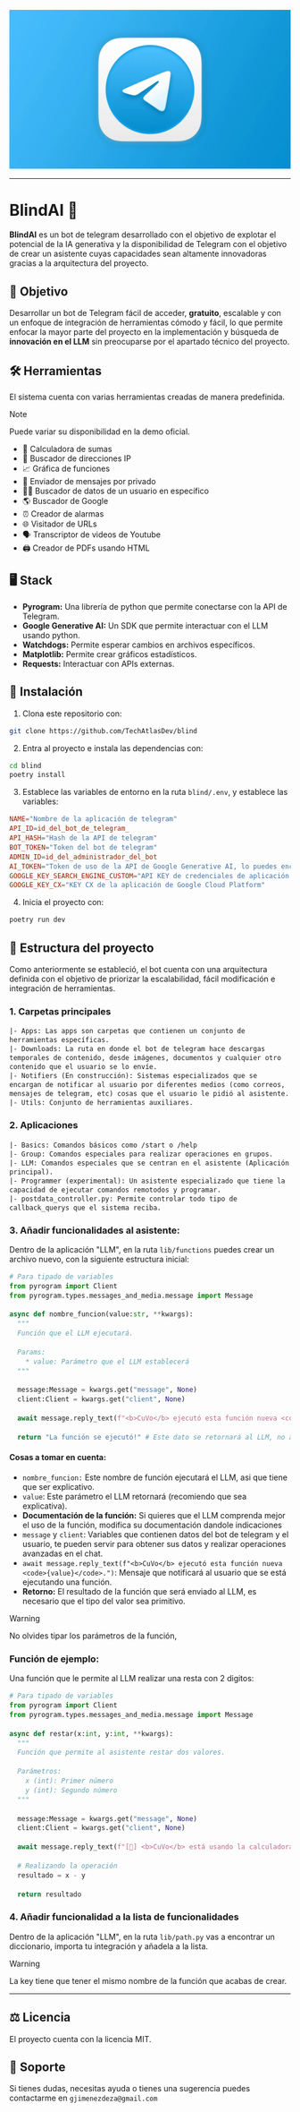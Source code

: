 ![Banner telegram](image.png)

---

# BlindAI 🤖 

**BlindAI** es un bot de telegram desarrollado con el objetivo de explotar el potencial de la IA generativa y la disponibilidad de Telegram con el objetivo de crear un asistente cuyas capacidades sean altamente innovadoras gracias a la arquitectura del proyecto.

## 🎯 Objetivo

Desarrollar un bot de Telegram fácil de acceder, **gratuito**, escalable y con un enfoque de integración de herramientas cómodo y fácil, lo que permite enfocar la mayor parte del proyecto en la implementación y búsqueda de **innovación en el LLM** sin preocuparse por el apartado técnico del proyecto.

## 🛠️ Herramientas

El sistema cuenta con varias herramientas creadas de manera predefinida.

> [!NOTE]  
> Puede variar su disponibilidad en la demo oficial.

* 🧮 Calculadora de sumas
* 🔎 Buscador de direcciones IP
* 📈 Gráfica de funciones
* 💌 Enviador de mensajes por privado
* 🕵️‍♀️ Buscador de datos de un usuario en específico
* 🌎 Buscador de Google
* ⏰ Creador de alarmas
* 🌐 Visitador de URLs
* 🗣️ Transcriptor de videos de Youtube
* 🖨️ Creador de PDFs usando HTML

## 🖥️ Stack

* **Pyrogram:** Una librería de python que permite conectarse con la API de Telegram.
* **Google Generative AI:** Un SDK que permite interactuar con el LLM usando python.
* **Watchdogs:** Permite esperar cambios en archivos específicos.
* **Matplotlib:** Permite crear gráficos estadísticos.
* **Requests:** Interactuar con APIs externas.

## 🏁 Instalación

1. Clona este repositorio con:

```bash
git clone https://github.com/TechAtlasDev/blind
```

2. Entra al proyecto e instala las dependencias con:

```bash
cd blind
poetry install
```

3. Establece las variables de entorno en la ruta `blind/.env`, y establece las variables:

```conf
NAME="Nombre de la aplicación de telegram"
API_ID=id_del_bot_de_telegram_
API_HASH="Hash de la API de telegram"
BOT_TOKEN="Token del bot de telegram"
ADMIN_ID=id_del_administrador_del_bot
AI_TOKEN="Token de uso de la API de Google Generative AI, lo puedes encontrar en https://aistudio.google.com/apikey"
GOOGLE_KEY_SEARCH_ENGINE_CUSTOM="API KEY de credenciales de aplicación de Google Cloud Platform (Para realizar busquedas en Google)"
GOOGLE_KEY_CX="KEY CX de la aplicación de Google Cloud Platform"
```

4. Inicia el proyecto con:

```bash
poetry run dev
```

## 🧱 Estructura del proyecto

Como anteriormente se estableció, el bot cuenta con una arquitectura definida con el objetivo de priorizar la escalabilidad, fácil modificación e integración de herramientas.

### 1. Carpetas principales 

```
|- Apps: Las apps son carpetas que contienen un conjunto de herramientas específicas.
|- Downloads: La ruta en donde el bot de telegram hace descargas temporales de contenido, desde imágenes, documentos y cualquier otro contenido que el usuario se lo envíe.
|- Notifiers (En construcción): Sistemas especializados que se encargan de notificar al usuario por diferentes medios (como correos, mensajes de telegram, etc) cosas que el usuario le pidió al asistente.
|- Utils: Conjunto de herramientas auxiliares.
```

### 2. Aplicaciones

```
|- Basics: Comandos básicos como /start o /help
|- Group: Comandos especiales para realizar operaciones en grupos. 
|- LLM: Comandos especiales que se centran en el asistente (Aplicación principal).
|- Programmer (experimental): Un asistente especializado que tiene la capacidad de ejecutar comandos remotodos y programar.
|- postdata_controller.py: Permite controlar todo tipo de callback_querys que el sistema reciba.
```

### 3. Añadir funcionalidades al asistente:

Dentro de la aplicación "LLM", en la ruta `lib/functions` puedes crear un archivo nuevo, con la siguiente estructura inicial:

```python
# Para tipado de variables
from pyrogram import Client
from pyrogram.types.messages_and_media.message import Message

async def nombre_funcion(value:str, **kwargs):
  """
  Función que el LLM ejecutará.

  Params:
    * value: Parámetro que el LLM establecerá
  """

  message:Message = kwargs.get("message", None)
  client:Client = kwargs.get("client", None)

  await message.reply_text(f"<b>CuVo</b> ejecutó esta función nueva <code>{value}</code>.")

  return "La función se ejecutó!" # Este dato se retornará al LLM, no al usuario.
```

#### Cosas a tomar en cuenta:
* `nombre_funcion:` Este nombre de función ejecutará el LLM, asi que tiene que ser explicativo.
* `value`: Este parámetro el LLM retornará (recomiendo que sea explicativa).
* **Documentación de la función:** Si quieres que el LLM comprenda mejor el uso de la función, modifica su documentación dandole indicaciones
* `message` y `client`: Variables que contienen datos del bot de telegram y el usuario, te pueden servir para obtener sus datos y realizar operaciones avanzadas en el chat.
* `await message.reply_text(f"<b>CuVo</b> ejecutó esta función nueva <code>{value}</code>.")`: Mensaje que notificará al usuario que se está ejecutando una función.
* **Retorno:** El resultado de la función que será enviado al LLM, es necesario que el tipo del valor sea primitivo.

> [!WARNING]  
> No olvides tipar los parámetros de la función,

### Función de ejemplo:

Una función que le permite al LLM realizar una resta con 2 digitos:

```python
# Para tipado de variables
from pyrogram import Client
from pyrogram.types.messages_and_media.message import Message

async def restar(x:int, y:int, **kwargs):
  """
  Función que permite al asistente restar dos valores.

  Parámetros:
    x (int): Primer número
    y (int): Segundo número
  """

  message:Message = kwargs.get("message", None)
  client:Client = kwargs.get("client", None)

  await message.reply_text(f"[🧠] <b>CuVo</b> está usando la calculadora.")

  # Realizando la operación
  resultado = x - y

  return resultado
```

### 4. Añadir funcionalidad a la lista de funcionalidades

Dentro de la aplicación "LLM", en la ruta `lib/path.py` vas a encontrar un diccionario, importa tu integración y añadela a la lista.

> [!WARNING]  
> La key tiene que tener el mismo nombre de la función que acabas de crear.

---

## ⚖️ Licencia

El proyecto cuenta con la licencia MIT.

## 📙 Soporte

Si tienes dudas, necesitas ayuda o tienes una sugerencia puedes contactarme en `gjimenezdeza@gmail.com`